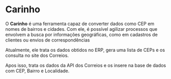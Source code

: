 # Carinho

O  **Carinho** é uma ferramenta capaz de converter dados como CEP em nomes de bairros e cidades. Com ele, é possível agilizar processos que envolvem a busca por informações geográficas, como em cadastros de clientes ou envios de correspondências

Atualmente, ele trata os dados obtidos no ERP, gera uma lista de CEPs e os consulta no site dos Correios. 

Apos isso, trata os dados da API dos Correios e os insere na base de dados com CEP, Bairro e Localidade.
